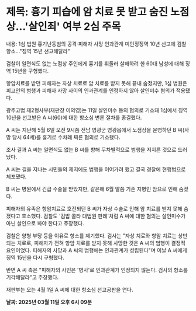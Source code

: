 # **제목: 흉기 피습에 암 치료 못 받고 숨진 노점상…'살인죄' 여부 2심 주목**

  내용: 1심 법원 흉기난동범의 공격·피해자 사망 인과관계 미인정징역 10년 선고에 검찰 항소…"징역 15년 선고해달라"

검찰이 일면식도 없는 노점상 주인에게 흉기를 휘둘러 살해하려 한 60대 남성에 대해 징역 15년을 구형했다. 

항암치료를 받던 피해자는 자상 치료로 암 치료를 받지 못해 끝내 숨졌지만, 1심 법원은 피고인의 범행과 피해자 사망 사이의 인과관계를 인정하지 않아 살인미수 혐의가 적용됐다. 

광주고법 제2형사부(재판장 이의영)는 11일 살인미수 등의 혐의로 기소돼 1심에서 징역 10년을 선고받은 A 씨(60)에 대한 항소심 변론 절차를 종결했다. 

A 씨는 지난해 5월 6일 오전 9시쯤 전남 영광군 영광읍에서 노점상을 운영하던 B 씨(사망 당시 64세)를 흉기로 수차례 찌른 혐의로 기소됐다. 

조사 결과 A 씨는 일면식도 없는 B 씨를 향해 무차별적으로 범행을 저지른 것으로 드러났다. 

A 씨는 길을 지나는 시민들의 제지에도 범행을 이어가려 했고 결국 경찰에 현행범으로 체포됐다. 

B 씨는 병원에서 긴급 수술을 받았지만, 같은해 6월 말쯤 기존 지병인 암으로 인해 숨졌다. 

피해자의 유족은 항암치료로 호전되던 B 씨가 자상 수술로 인해 암 치료를 받지 못해 숨졌다고 호소했다. 검찰도 '김밥 콜라 대법원 판례'처럼 A 씨에 대한 혐의는 살인미수가 아닌 살인으로 봐야 한다고 주장했다.

검찰은 양형 부당 등을 이유로 항소를 제기했다. 검사는 "자상 치료와 항암 치료는 상반되는 치료로, 피해자가 전혀 항암 치료를 받지 못해 사망한 것은 A 씨의 범행이 결정적 요인이었다. 피해자의 사망과 A 씨의 범행에는 인과관계가 성립된다"며 이날 A 씨에게 징역 15년을 다시 구형했다.

반면 A 씨 측은 "피해자의 사인은 '병사'로 인과관계가 인정되지 않는다. 검사의 항소를 기각해달라"고 주장했다. 

재판부는 오는 4월 1일 A 씨에 대한 항소심 선고공판을 연다.

  **날짜: 2025년 03월 11일 오후 6시 09분**